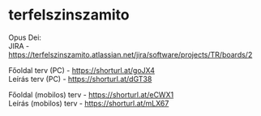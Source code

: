 # terfelszinszamito
Opus Dei:  
JIRA - https://terfelszinszamito.atlassian.net/jira/software/projects/TR/boards/2  
  
Főoldal terv (PC) - https://shorturl.at/goJX4    
Leírás terv (PC) - https://shorturl.at/dGT38  
  
Főoldal (mobilos) terv - https://shorturl.at/eCWX1  
Leírás (mobilos) terv - https://shorturl.at/mLX67
